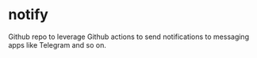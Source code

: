 # notify
Github repo to leverage Github actions to send notifications to messaging apps like Telegram and so on.
